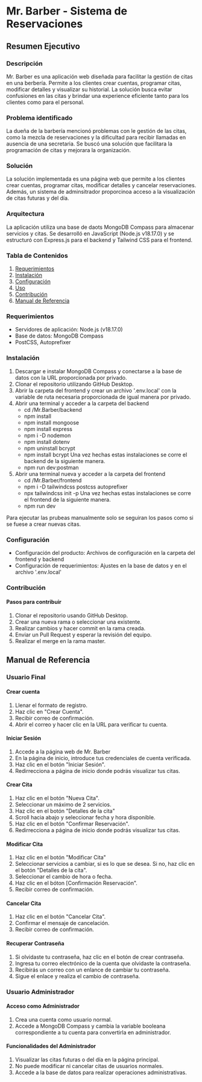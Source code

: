 # Mr. Barber - Sistema de Reservaciones

## Resumen Ejecutivo

### Descripción
Mr. Barber es una aplicación web diseñada para facilitar la gestión de citas en una berbería. 
Permite a los clientes crear cuentas, programar citas, modificar detalles y visualizar su historial.
La solución busca evitar confusiones en las citas y brindar una experience eficiente tanto para los clientes
como para el personal.

### Problema identificado
La dueña de la barbería mencionó problemas con le gestión de las citas, como la mezcla de reservaciones
y la dificultad para recibir llamadas en ausencia de una secretaria. Se buscó una solución que facilitara
la programación de citas y mejorara la organización.

### Solución
La solución implementada es una página web que permite a los clientes crear cuentas, programar citas, 
modificar detalles y cancelar reservaciones. Además, un sistema de adminsitrador proporcinoa acceso 
a la visualización de citas futuras y del día.

### Arquitectura
La aplicación utiliza una base de daots MongoDB Compass para almacenar servicios y citas. Se desarrolló 
en JavaScript (Node.js v18.17.0) y se estructuró con Express.js para el backend y Tailwind CSS
para el frontend.

### Tabla de Contenidos 
1. [Requerimientos](#Requerimientos)
2. [Instalación](#Instalación)
3. [Configuración](#Configuración)
4. [Uso](#Uso)
5. [Contribución](#Contribución)
6. [Manual de Referencia](#ManualdeReferencia)

### Requerimientos
- Servidores de aplicación: Node.js (v18.17.0)
- Base de datos: MongoDB Compass
- PostCSS, Autoprefixer

### Instalación
1. Descargar e instalar MongoDB Compass y conectarse a la base de datos con la URL proporcionada por
privado.
2. Clonar el repositorio utilizando GitHub Desktop.
3. Abrir la carpeta del frontend y crear un archivo '.env.local' con la variable de ruta necesaria proporcionada
de igual manera por privado.
4. Abrir una terminal y acceder a la carpeta del backend
   - cd /Mr.Barber/backend
   - npm install
   - npm install mongoose
   - npm install express
   - npm i -D nodemon
   - npm install dotenv
   - npm uninstall bcrypt
   - npm install bcrypt
   Una vez hechas estas instalaciones se corre el backend de la siguiente manera. 
   - npm run dev:postman
5. Abrir una terminal nueva y acceder a la carpeta del frontend
   - cd /Mr.Barber/frontend
   - npm i -D tailwindcss postcss autoprefixer
   - npx tailwindcss init -p
   Una vez hechas estas instalaciones se corre el frontend de la siguiente manera.
   - npm run dev

Para ejecutar las prubeas manualmente solo se seguiran los pasos como si se fuese a crear nuevas citas. 


### Configuración
- Configuración del producto: Archivos de configuración en la carpeta del frontend y backend
- Configuración de requerimientos: Ajustes en la base de datos y en el archivo '.env.local'

### Contribución
#### Pasos para contribuir
1. Clonar el repositorio usando GitHub Desktop.
2. Crear una nueva rama o seleccionar una existente.
3. Realizar cambios y hacer commit en la rama creada.
4. Enviar un Pull Request y esperar la revisión del equipo.
5. Realizar el merge en la rama master.

## Manual de Referencia
### Usuario Final
#### Crear cuenta
1. Llenar el formato de registro.
2. Haz clic en "Crear Cuenta".
3. Recibir correo de confirmación.
4. Abrir el correo y hacer clic en la URL para verificar tu cuenta.
   
#### Iniciar Sesión
1. Accede a la página web de Mr. Barber
2. En la página de inicio, introduce tus credenciales de cuenta verificada.
3. Haz clic en el botón "Iniciar Sesión".
4. Redirrecciona a página de inicio donde podrás visualizar tus citas.

#### Crear Cita
1. Haz clic en el botón "Nueva Cita".
2. Seleccionar un máximo de 2 servicios.
3. Haz clic en el botón "Detalles de la cita"
4. Scroll hacia abajo y seleccionar fecha y hora disponible.
5. Haz clic en el botón "Confirmar Reservación".
6. Redirrecciona a página de inicio donde podrás visualizar tus citas.

#### Modificar Cita
1. Haz clic en el botón "Modificar Cita"
2. Seleccionar servicios a cambiar, si es lo que se desea. Si no, haz clic en el botón "Detalles de la cita".
3. Seleccionar el cambio de hora o fecha.
4. Haz clic en el bóton [Confirmación Reservación".
5. Recibir correo de confirmación.

#### Cancelar Cita
1. Haz clic en el botón "Cancelar Cita".
2. Confirmar el mensaje de cancelación.
3. Recibir correo de confirmación.

#### Recuperar Contraseña
1. Si olvidaste tu contraseña, haz clic en el botón de crear contraseña.
2. Ingresa tu correo electrónico de la cuenta que olvidaste la contraseña.
3. Recibirás un correo con un enlance de cambiar tu contraseña.
4. Sigue el enlace y realiza el cambio de contraseña.

### Usuario Administrador
#### Acceso como Administrador
1. Crea una cuenta como usuario normal.
2. Accede a MongoDB Compass y cambia la variable booleana correspondiente a tu cuenta para convertirla en administrador.

#### Funcionalidades del Administrador
1. Visualizar las citas futuras o del día en la página principal.
2. No puede modificar ni cancelar citas de usuarios normales.
3. Accede a la base de datos para realizar operaciones administrativas.

 
